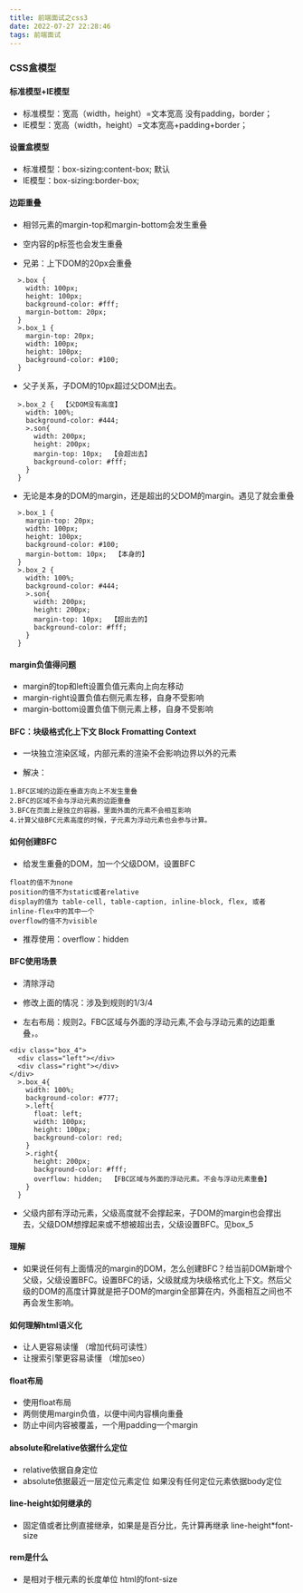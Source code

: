 ```yaml
---
title: 前端面试之css3
date: 2022-07-27 22:28:46
tags: 前端面试
---
```


### CSS盒模型

#### 标准模型+IE模型
* 标准模型：宽高（width，height）=文本宽高   没有padding，border；
* IE模型：宽高（width，height）=文本宽高+padding+border；

#### 设置盒模型
* 标准模型：box-sizing:content-box; 默认
* IE模型：box-sizing:border-box;

#### 边距重叠

* 相邻元素的margin-top和margin-bottom会发生重叠
* 空内容的p标签也会发生重叠

* 兄弟：上下DOM的20px会重叠
```
  >.box {
    width: 100px;
    height: 100px;
    background-color: #fff;
    margin-bottom: 20px;
  }
  >.box_1 {
    margin-top: 20px;
    width: 100px;
    height: 100px;
    background-color: #100;
  }
```

* 父子关系，子DOM的10px超过父DOM出去。
```
  >.box_2 {  【父DOM没有高度】
    width: 100%;
    background-color: #444;
    >.son{
      width: 200px;
      height: 200px;
      margin-top: 10px;  【会超出去】
      background-color: #fff;
    }
  }
```

* 无论是本身的DOM的margin，还是超出的父DOM的margin。遇见了就会重叠
```
  >.box_1 {
    margin-top: 20px;
    width: 100px;
    height: 100px;
    background-color: #100;
    margin-bottom: 10px;  【本身的】
  }
  >.box_2 {
    width: 100%;
    background-color: #444;
    >.son{
      width: 200px;
      height: 200px;
      margin-top: 10px;  【超出去的】
      background-color: #fff;
    }
  }
```

#### margin负值得问题

* margin的top和left设置负值元素向上向左移动
* margin-right设置负值右侧元素左移，自身不受影响
* margin-bottom设置负值下侧元素上移，自身不受影响


#### BFC：块级格式化上下文  Block Fromatting Context


* 一块独立渲染区域，内部元素的渲染不会影响边界以外的元素

* 解决：
```
1.BFC区域的边距在垂直方向上不发生重叠
2.BFC的区域不会与浮动元素的边距重叠
3.BFC在页面上是独立的容器，里面外面的元素不会相互影响
4.计算父级BFC元素高度的时候，子元素为浮动元素也会参与计算。
```

#### 如何创建BFC

* 给发生重叠的DOM，加一个父级DOM，设置BFC
```
float的值不为none
position的值不为static或者relative
display的值为 table-cell, table-caption, inline-block, flex, 或者 inline-flex中的其中一个
overflow的值不为visible
```
* 推荐使用：overflow：hidden

#### BFC使用场景


* 清除浮动

* 修改上面的情况：涉及到规则的1/3/4
* 左右布局：规则2。FBC区域与外面的浮动元素,不会与浮动元素的边距重叠，。
```
<div class="box_4">
  <div class="left"></div>
  <div class="right"></div>
</div>
  >.box_4{
    width: 100%;
    background-color: #777;
    >.left{
      float: left;
      width: 100px;
      height: 100px;
      background-color: red;
    }
    >.right{
      height: 200px;
      background-color: #fff;
      overflow: hidden;  【FBC区域与外面的浮动元素。不会与浮动元素重叠】
    }
  }
```
* 父级内部有浮动元素，父级高度就不会撑起来，子DOM的margin也会撑出去，父级DOM想撑起来或不想被超出去，父级设置BFC。见box_5

#### 理解
* 如果说任何有上面情况的margin的DOM，怎么创建BFC？给当前DOM新增个父级，父级设置BFC。设置BFC的话，父级就成为块级格式化上下文。然后父级的DOM的高度计算就是把子DOM的margin全部算在内，外面相互之间也不再会发生影响。

#### 如何理解html语义化

* 让人更容易读懂  （增加代码可读性）
* 让搜索引擎更容易读懂  （增加seo）


#### float布局

* 使用float布局
* 两侧使用margin负值，以便中间内容横向重叠
* 防止中间内容被覆盖，一个用padding一个margin

#### absolute和relative依据什么定位

* relative依据自身定位
* absolute依据最近一层定位元素定位 如果没有任何定位元素依据body定位

#### line-height如何继承的

* 固定值或者比例直接继承，如果是是百分比，先计算再继承 line-height*font-size

#### rem是什么
* 是相对于根元素的长度单位   html的font-size